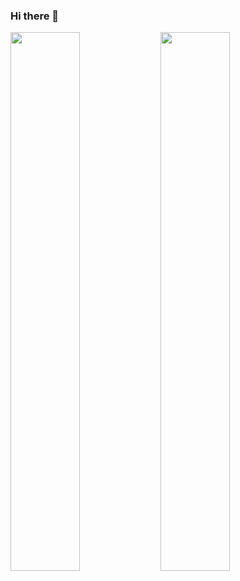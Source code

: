 ### Hi there 👋
<img align="left" width="47%" src="https://github-readme-stats.vercel.app/api?username=pooryakhorsandy&show_icons=true&theme=radical" />
<img align="left" width="47%" src="https://github-readme-stats.vercel.app/api/top-langs/?username=pooryakhorsandy&layout=compact" />

